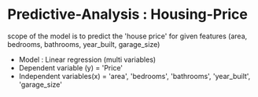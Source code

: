 # Predictive-Analysis : Housing-Price

scope of the model is to predict the 'house price' for given features (area, bedrooms, bathrooms, year_built, garage_size)

- Model : Linear regression (multi variables)
- Dependent variable (y) = 'Price'
- Independent variables(x) = 'area', 'bedrooms', 'bathrooms', 'year_built', 'garage_size'
